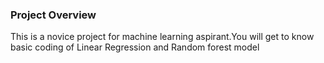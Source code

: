 ### Project Overview

 This is a novice project for machine learning aspirant.You will get to know basic coding of Linear Regression and Random forest model


